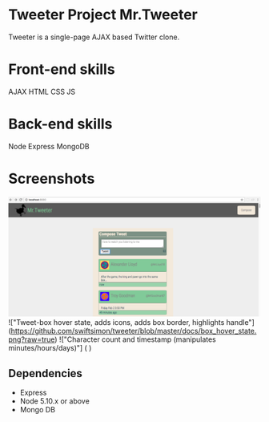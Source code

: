 # Tweeter Project Mr.Tweeter

Tweeter is a single-page AJAX based Twitter clone.

# Front-end skills
AJAX
HTML
CSS
JS

# Back-end skills
Node
Express
MongoDB

# Screenshots
!["Index page. Compose Tweet box has slide toggle connected to compose button"](https://github.com/swiftsimon/tweeter/blob/master/docs/main_page.png?raw=true )
!["Tweet-box hover state, adds icons, adds box border, highlights handle"] (https://github.com/swiftsimon/tweeter/blob/master/docs/box_hover_state.png?raw=true)
!["Character count and timestamp (manipulates minutes/hours/days)"] (  )

## Dependencies

- Express
- Node 5.10.x or above
- Mongo DB

